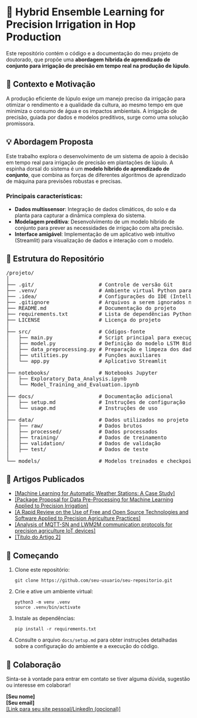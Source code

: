 <h1>🚀 Hybrid Ensemble Learning for Precision Irrigation in Hop Production</h1>

<p>Este repositório contém o código e a documentação do meu projeto de doutorado, que propõe uma <b>abordagem híbrida de aprendizado de conjunto para irrigação de precisão em tempo real na produção de lúpulo</b>.</p>

<h2>🌾 Contexto e Motivação</h2>

<p>A produção eficiente de lúpulo exige um manejo preciso da irrigação para otimizar o rendimento e a qualidade da cultura, ao mesmo tempo em que minimiza o consumo de água e os impactos ambientais. A irrigação de precisão, guiada por dados e modelos preditivos, surge como uma solução promissora.</p>

<h2>💡 Abordagem Proposta</h2>

<p>Este trabalho explora o desenvolvimento de um sistema de apoio à decisão em tempo real para irrigação de precisão em plantações de lúpulo. A espinha dorsal do sistema é um <b>modelo híbrido de aprendizado de conjunto</b>, que combina as forças de diferentes algoritmos de aprendizado de máquina para previsões robustas e precisas.</p>

<h3>Principais características:</h3>

<ul>
  <li><b>Dados multissensor</b>: Integração de dados climáticos, do solo e da planta para capturar a dinâmica complexa do sistema.</li>
  <li><b>Modelagem preditiva</b>: Desenvolvimento de um modelo híbrido de conjunto para prever as necessidades de irrigação com alta precisão.</li>
  <li><b>Interface amigável</b>: Implementação de um aplicativo web intuitivo (Streamlit) para visualização de dados e interação com o modelo.</li>
</ul>

<h2>📂 Estrutura do Repositório</h2>

<pre>
/projeto/
│
├── .git/                     # Controle de versão Git
├── .venv/                    # Ambiente virtual Python para isolamento de dependências
├── .idea/                    # Configurações do IDE (IntelliJ, PyCharm, etc.)
├── .gitignore                # Arquivos a serem ignorados no Git
├── README.md                 # Documentação do projeto
├── requirements.txt          # Lista de dependências Python
├── LICENSE                   # Licença do projeto
│
├── src/                      # Códigos-fonte
│   ├── main.py               # Script principal para execução do modelo
│   ├── model.py              # Definição do modelo LSTM Bidirecional
│   ├── data_preprocessing.py # Preparação e limpeza dos dados
│   ├── utilities.py          # Funções auxiliares
│   └── app.py                # Aplicativo Streamlit
│
├── notebooks/                # Notebooks Jupyter
│   ├── Exploratory_Data_Analysis.ipynb
│   └── Model_Training_and_Evaluation.ipynb
│
├── docs/                     # Documentação adicional
│   ├── setup.md              # Instruções de configuração
│   └── usage.md              # Instruções de uso
│
├── data/                     # Dados utilizados no projeto
│   ├── raw/                  # Dados brutos
│   ├── processed/            # Dados processados
│   ├── training/             # Dados de treinamento
│   ├── validation/           # Dados de validação
│   ├── test/                 # Dados de teste
│
└── models/                   # Modelos treinados e checkpoints 
</pre>

<h2>📄 Artigos Publicados</h2>

<ul>
  <li><a href="https://link.springer.com/chapter/10.1007/978-3-031-38344-1_6">[Machine Learning for Automatic Weather Stations: A Case Study]</a></li>
  <li><a href="https://ieeexplore.ieee.org/abstract/document/10084899">[Package Proposal for Data Pre-Processing for Machine Learning Applied to Precision Irrigation]</a></li>
 <li><a href="https://www.mdpi.com/2224-2708/12/2/28">[A Rapid Review on the Use of Free and Open Source Technologies and Software Applied to Precision Agriculture Practices]</a></li>
 <li><a href="https://ieeexplore.ieee.org/abstract/document/9820048">[Analysis of MQTT-SN and LWM2M communication protocols for precision agriculture IoT devices]</a></li>
 <li><a href="[Link para o artigo (DOI ou URL)]">[Título do Artigo 2]</a></li>
</ul>

<h2>🚀 Começando</h2>

<ol>
  <li>Clone este repositório:
    <pre><code>git clone https://github.com/seu-usuario/seu-repositorio.git</code></pre>
  </li>
  <li>Crie e ative um ambiente virtual:
    <pre><code>python3 -m venv .venv
source .venv/bin/activate</code></pre>
  </li>
  <li>Instale as dependências:
    <pre><code>pip install -r requirements.txt</code></pre>
  </li>
  <li>Consulte o arquivo <code>docs/setup.md</code> para obter instruções detalhadas sobre a configuração do ambiente e a execução do código.</li>
</ol>

<h2>🤝 Colaboração</h2>

<p>Sinta-se à vontade para entrar em contato se tiver alguma dúvida, sugestão ou interesse em colaborar!</p>

<p><b>[Seu nome]</b><br>
<b>[Seu email]</b><br>
<a href="[Link para seu site pessoal/LinkedIn (opcional)]">[Link para seu site pessoal/LinkedIn (opcional)]</a></p>
